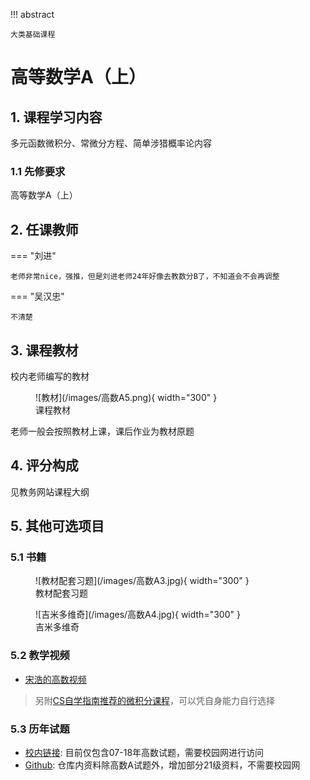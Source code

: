 !!! abstract

    大类基础课程

# 高等数学A（上）

## 1. 课程学习内容

多元函数微积分、常微分方程、简单涉猎概率论内容

### 1.1 先修要求

高等数学A（上）

## 2. 任课教师

=== "刘进"

    老师非常nice，强推，但是刘进老师24年好像去教数分B了，不知道会不会再调整

=== "吴汉忠"

    不清楚 

## 3. 课程教材

校内老师编写的教材

<figure markdown> 
    ![教材](/images/高数A5.png){ width="300" }
    <figcaption>课程教材</figcaption>
</figure>

老师一般会按照教材上课，课后作业为教材原题

## 4. 评分构成

见教务网站课程大纲

## 5. 其他可选项目

### 5.1 书籍

<figure markdown> 
    ![教材配套习题](/images/高数A3.jpg){ width="300" }
    <figcaption>教材配套习题</figcaption>
</figure>

<figure markdown> 
    ![吉米多维奇](/images/高数A4.jpg){ width="300" }
    <figcaption>吉米多维奇</figcaption>
</figure>

### 5.2 教学视频

- [宋浩的高数视频](https://www.bilibili.com/video/BV1Eb411u7Fw/?spm_id_from=333.337.search-card.all.click&vd_source=6afbbf08fb8c28068a9d924fe9a1154b)

> 另附[CS自学指南推荐的微积分课程](https://csdiy.wiki/%E6%95%B0%E5%AD%A6%E5%9F%BA%E7%A1%80/MITmaths/)，可以凭自身能力自行选择

### 5.3 历年试题

- [校内链接](https://math.fudan.edu.cn/gdsx/34087/list.htm): 目前仅包含07-18年高数试题，需要校园网进行访问
- [Github](https://github.com/Fudan-CS-Guide/Fudan-CS-Resource/tree/main/%E9%AB%98%E7%AD%89%E6%95%B0%E5%AD%A6A%E5%BE%80%E5%B9%B4%E8%AF%95%E9%A2%98): 仓库内资料除高数A试题外，增加部分21级资料，不需要校园网